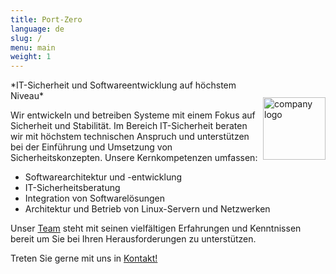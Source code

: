 ```yaml
---
title: Port-Zero
language: de
slug: /
menu: main
weight: 1
---
```

<img src="img/logo.svg" alt="company logo" width="100px" style="float:right; margin-top:2em; margin-left:0.5em "/>
*IT-Sicherheit und Softwareentwicklung auf höchstem Niveau*

Wir entwickeln und betreiben Systeme mit einem Fokus auf Sicherheit und Stabilität. Im Bereich IT-Sicherheit beraten wir mit höchstem technischen Anspruch und unterstützen bei der Einführung und Umsetzung von Sicherheitskonzepten. Unsere Kernkompetenzen umfassen:

* Softwarearchitektur und -entwicklung
* IT-Sicherheitsberatung
* Integration von Softwarelösungen
* Architektur und Betrieb von Linux-Servern und Netzwerken 

Unser [Team](/de/team/) steht mit seinen vielfältigen Erfahrungen und Kenntnissen bereit um Sie bei Ihren Herausforderungen zu unterstützen.

Treten Sie gerne mit uns in [Kontakt!](/de/contact/)
